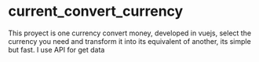 # current_convert_currency
This proyect is one currency convert money, developed in vuejs, select the currency you need and transform it into its equivalent of another, its simple but fast. I use API for get data

